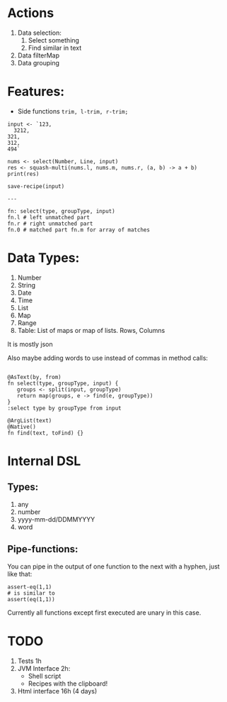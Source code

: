 # Actions

1. Data selection:
   1. Select something
   2. Find similar in text
2. Data filterMap
3. Data grouping


# Features:
* Side functions  `trim, l-trim, r-trim;`

```
input <- `123,
  3212,
321,
312,
494`

nums <- select(Number, Line, input)
res <- squash-multi(nums.l, nums.m, nums.r, (a, b) -> a + b)
print(res)

save-recipe(input)

---

fn: select(type, groupType, input)
fn.l # left unmatched part
fn.r # right unmatched part
fn.0 # matched part fn.m for array of matches
```

# Data Types:
1. Number
2. String
3. Date
4. Time
5. List
6. Map
7. Range
8. Table: List of maps or map of lists. Rows, Columns

It is mostly json

Also maybe adding words to use instead of commas in method calls:
```

@AsText(by, from)
fn select(type, groupType, input) {
   groups <- split(input, groupType)
   return map(groups, e -> find(e, groupType))
}
:select type by groupType from input

@ArgList(text)
@Native()
fn find(text, toFind) {}
```

# Internal DSL
## Types:
1. any
2. number
3. yyyy-mm-dd/DDMMYYYY
4. word

## Pipe-functions:
You can pipe in the output of one function to the next with a hyphen, just like that:

```shell
assert-eq(1,1)
# is similar to
assert(eq(1,1))
```

Currently all functions except first executed are unary in this case.

# TODO
1. Tests 1h
2. JVM Interface 2h:
   * Shell script
   * Recipes with the clipboard!
3. Html interface 16h (4 days)